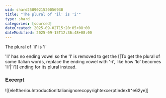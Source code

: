 ```yaml
---
uid: shard2509021520056930
title: "The plural of 'il' is 'i'"
type: shard
categories: [sourced]
dateCreated: 2025-09-02T15:20:05+08:00
dateModified: 2025-09-15T12:36:48+08:00
---
```

The plural of 'il' is 'i'

'Il' has no ending vowel so the 'l' is removed to get the [[To get the plural of some Italian words, replace the ending vowel with '-i', like how 'lo' becomes 'li'|'i']] ending for its plural instead.
### Excerpt
![[eleftheriouIntroductionItalianignorecopyrightexcerptindex#^e62ye]]

